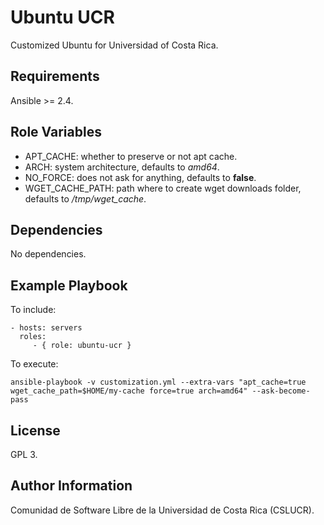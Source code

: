 Ubuntu UCR
===========

Customized Ubuntu for Universidad of Costa Rica.

Requirements
------------

Ansible >= 2.4.

Role Variables
--------------

- APT_CACHE: whether to preserve or not apt cache.
- ARCH: system architecture, defaults to *amd64*.
- NO_FORCE: does not ask for anything, defaults to **false**.
- WGET_CACHE_PATH: path where to create wget downloads folder, defaults to */tmp/wget_cache*.

Dependencies
------------

No dependencies.

Example Playbook
----------------

To include:

    - hosts: servers
      roles:
         - { role: ubuntu-ucr }

To execute:

    ansible-playbook -v customization.yml --extra-vars "apt_cache=true wget_cache_path=$HOME/my-cache force=true arch=amd64" --ask-become-pass

License
-------

GPL 3.

Author Information
------------------

Comunidad de Software Libre de la Universidad de Costa Rica (CSLUCR).
